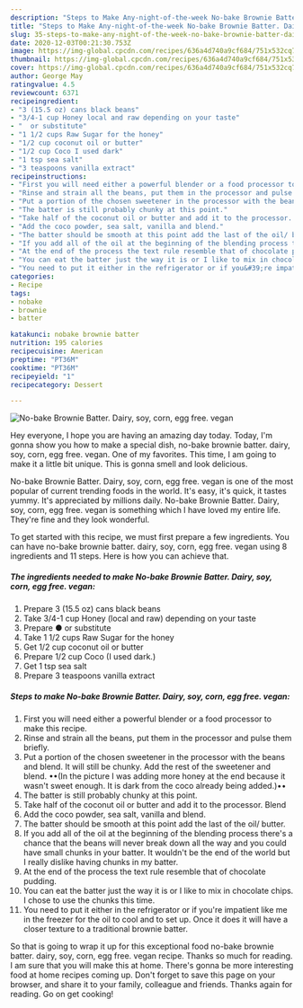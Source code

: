 ```yaml
---
description: "Steps to Make Any-night-of-the-week No-bake Brownie Batter. Dairy, soy, corn, egg free. vegan"
title: "Steps to Make Any-night-of-the-week No-bake Brownie Batter. Dairy, soy, corn, egg free. vegan"
slug: 35-steps-to-make-any-night-of-the-week-no-bake-brownie-batter-dairy-soy-corn-egg-free-vegan
date: 2020-12-03T00:21:30.753Z
image: https://img-global.cpcdn.com/recipes/636a4d740a9cf684/751x532cq70/no-bake-brownie-batter-dairy-soy-corn-egg-free-vegan-recipe-main-photo.jpg
thumbnail: https://img-global.cpcdn.com/recipes/636a4d740a9cf684/751x532cq70/no-bake-brownie-batter-dairy-soy-corn-egg-free-vegan-recipe-main-photo.jpg
cover: https://img-global.cpcdn.com/recipes/636a4d740a9cf684/751x532cq70/no-bake-brownie-batter-dairy-soy-corn-egg-free-vegan-recipe-main-photo.jpg
author: George May
ratingvalue: 4.5
reviewcount: 6371
recipeingredient:
- "3 (15.5 oz) cans black beans"
- "3/4-1 cup Honey local and raw depending on your taste"
- "  or substitute"
- "1 1/2 cups Raw Sugar for the honey"
- "1/2 cup coconut oil or butter"
- "1/2 cup Coco I used dark"
- "1 tsp sea salt"
- "3 teaspoons vanilla extract"
recipeinstructions:
- "First you will need either a powerful blender or a food processor to make this recipe."
- "Rinse and strain all the beans, put them in the processor and pulse them briefly."
- "Put a portion of the chosen sweetener in the processor with the beans and blend. It will still be chunky. Add the rest of the sweetener and blend. ••(In the picture I was adding more honey at the end because it wasn&#39;t sweet enough. It is dark from the coco already being added.)••"
- "The batter is still probably chunky at this point."
- "Take half of the coconut oil or butter and add it to the processor. Blend"
- "Add the coco powder, sea salt, vanilla and blend."
- "The batter should be smooth at this point add the last of the oil/ butter."
- "If you add all of the oil at the beginning of the blending process there&#39;s a chance that the beans will never break down all the way and you could have small chunks in your batter. It wouldn&#39;t be the end of the world but I really dislike having chunks in my batter."
- "At the end of the process the text rule resemble that of chocolate pudding."
- "You can eat the batter just the way it is or I like to mix in chocolate chips. I chose to use the chunks this time."
- "You need to put it either in the refrigerator or if you&#39;re impatient like me in the freezer for the oil to cool and to set up. Once it does it will have a closer texture to a traditional brownie batter."
categories:
- Recipe
tags:
- nobake
- brownie
- batter

katakunci: nobake brownie batter 
nutrition: 195 calories
recipecuisine: American
preptime: "PT36M"
cooktime: "PT36M"
recipeyield: "1"
recipecategory: Dessert

---
```



![No-bake Brownie Batter. Dairy, soy, corn, egg free. vegan](https://img-global.cpcdn.com/recipes/636a4d740a9cf684/751x532cq70/no-bake-brownie-batter-dairy-soy-corn-egg-free-vegan-recipe-main-photo.jpg)

Hey everyone, I hope you are having an amazing day today. Today, I'm gonna show you how to make a special dish, no-bake brownie batter. dairy, soy, corn, egg free. vegan. One of my favorites. This time, I am going to make it a little bit unique. This is gonna smell and look delicious.



No-bake Brownie Batter. Dairy, soy, corn, egg free. vegan is one of the most popular of current trending foods in the world. It's easy, it's quick, it tastes yummy. It's appreciated by millions daily. No-bake Brownie Batter. Dairy, soy, corn, egg free. vegan is something which I have loved my entire life. They're fine and they look wonderful.


To get started with this recipe, we must first prepare a few ingredients. You can have no-bake brownie batter. dairy, soy, corn, egg free. vegan using 8 ingredients and 11 steps. Here is how you can achieve that.

<!--inarticleads1-->

##### The ingredients needed to make No-bake Brownie Batter. Dairy, soy, corn, egg free. vegan:

1. Prepare 3 (15.5 oz) cans black beans
1. Take 3/4-1 cup Honey (local and raw) depending on your taste
1. Prepare  ● or substitute
1. Take 1 1/2 cups Raw Sugar for the honey
1. Get 1/2 cup coconut oil or butter
1. Prepare 1/2 cup Coco (I used dark.)
1. Get 1 tsp sea salt
1. Prepare 3 teaspoons vanilla extract




<!--inarticleads2-->

##### Steps to make No-bake Brownie Batter. Dairy, soy, corn, egg free. vegan:

1. First you will need either a powerful blender or a food processor to make this recipe.
1. Rinse and strain all the beans, put them in the processor and pulse them briefly.
1. Put a portion of the chosen sweetener in the processor with the beans and blend. It will still be chunky. Add the rest of the sweetener and blend. ••(In the picture I was adding more honey at the end because it wasn&#39;t sweet enough. It is dark from the coco already being added.)••
1. The batter is still probably chunky at this point.
1. Take half of the coconut oil or butter and add it to the processor. Blend
1. Add the coco powder, sea salt, vanilla and blend.
1. The batter should be smooth at this point add the last of the oil/ butter.
1. If you add all of the oil at the beginning of the blending process there&#39;s a chance that the beans will never break down all the way and you could have small chunks in your batter. It wouldn&#39;t be the end of the world but I really dislike having chunks in my batter.
1. At the end of the process the text rule resemble that of chocolate pudding.
1. You can eat the batter just the way it is or I like to mix in chocolate chips. I chose to use the chunks this time.
1. You need to put it either in the refrigerator or if you&#39;re impatient like me in the freezer for the oil to cool and to set up. Once it does it will have a closer texture to a traditional brownie batter.




So that is going to wrap it up for this exceptional food no-bake brownie batter. dairy, soy, corn, egg free. vegan recipe. Thanks so much for reading. I am sure that you will make this at home. There's gonna be more interesting food at home recipes coming up. Don't forget to save this page on your browser, and share it to your family, colleague and friends. Thanks again for reading. Go on get cooking!
